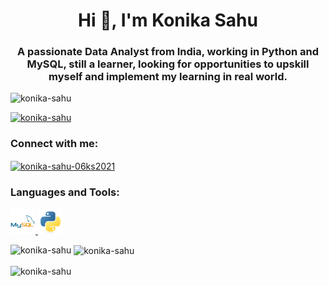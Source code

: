 <h1 align="center">Hi 👋, I'm Konika Sahu</h1>
<h3 align="center">A passionate Data Analyst from India, working in Python and MySQL, still a learner, looking for opportunities to upskill myself and implement my learning in real world.</h3>

<p align="left"> <img src="https://komarev.com/ghpvc/?username=konika-sahu&label=Profile%20views&color=0e75b6&style=flat" alt="konika-sahu" /> </p>

<p align="left"> <a href="https://github.com/ryo-ma/github-profile-trophy"><img src="https://github-profile-trophy.vercel.app/?username=konika-sahu" alt="konika-sahu" /></a> </p>

<h3 align="left">Connect with me:</h3>
<p align="left">
<a href="https://linkedin.com/in/konika-sahu-06ks2021" target="blank"><img align="center" src="https://raw.githubusercontent.com/rahuldkjain/github-profile-readme-generator/master/src/images/icons/Social/linked-in-alt.svg" alt="konika-sahu-06ks2021" height="30" width="40" /></a>
</p>

<h3 align="left">Languages and Tools:</h3>
<p align="left"> <a href="https://www.mysql.com/" target="_blank" rel="noreferrer"> <img src="https://raw.githubusercontent.com/devicons/devicon/master/icons/mysql/mysql-original-wordmark.svg" alt="mysql" width="40" height="40"/> </a> <a href="https://www.python.org" target="_blank" rel="noreferrer"> <img src="https://raw.githubusercontent.com/devicons/devicon/master/icons/python/python-original.svg" alt="python" width="40" height="40"/> </a> </p>

<p><img align="left" src="https://github-readme-stats.vercel.app/api/top-langs?username=konika-sahu&show_icons=true&locale=en&layout=compact" alt="konika-sahu" /></p>

<p>&nbsp;<img align="center" src="https://github-readme-stats.vercel.app/api?username=konika-sahu&show_icons=true&locale=en" alt="konika-sahu" /></p>

<p><img align="center" src="https://github-readme-streak-stats.herokuapp.com/?user=konika-sahu&" alt="konika-sahu" /></p>
